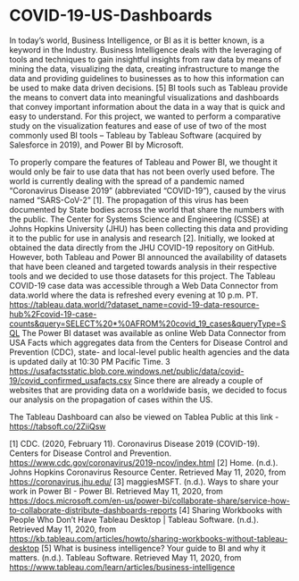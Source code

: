# COVID-19-US-Dashboards

In today’s world, Business Intelligence, or BI as it is better known, is a keyword in the Industry. Business Intelligence deals with the leveraging of tools and techniques to gain insightful insights from raw data by means of mining the data, visualizing the data, creating infrastructure to mange the data and providing guidelines to businesses as to how this information can be used to make data driven decisions. [5]
BI tools such as Tableau provide the means to convert data into meaningful visualizations and dashboards that convey important information about the data in a way that is quick and easy to understand.
For this project, we wanted to perform a comparative study on the visualization features and ease of use of two of the most commonly used BI tools – Tableau by Tableau Software (acquired by Salesforce in 2019), and Power BI by Microsoft.

To properly compare the features of Tableau and Power BI, we thought it would only be fair to use data that has not been overly used before. The world is currently dealing with the spread of a pandemic named “Coronavirus Disease 2019” (abbreviated “COVID-19”), caused by the virus named “SARS-CoV-2” [1]. The propagation of this virus has been documented by State bodies across the world that share the numbers with the public. The Center for Systems Science and Engineering (CSSE) at Johns Hopkins University (JHU) has been collecting this data and providing it to the public for use in analysis and research [2].
Initially, we looked at obtained the data directly from the JHU COVID-19 repository on GitHub. However, both Tableau and Power BI announced the availability of datasets that have been cleaned and targeted towards analysis in their respective tools and we decided to use those datasets for this project.
The Tableau COVID-19 case data was accessible through a Web Data Connector from data.world where the data is refreshed every evening at 10 p.m. PT.
https://tableau.data.world/?dataset_name=covid-19-data-resource-hub%2Fcovid-19-case-counts&query=SELECT%20*%0AFROM%20covid_19_cases&queryType=SQL
The Power BI dataset was available as online Web Data Connector from USA Facts which aggregates data from the Centers for Disease Control and Prevention (CDC), state- and local-level public health agencies and the data is updated daily at 10:30 PM Pacific Time.
3
https://usafactsstatic.blob.core.windows.net/public/data/covid-19/covid_confirmed_usafacts.csv
Since there are already a couple of websites that are providing data on a worldwide basis, we decided to focus our analysis on the propagation of cases within the US.

The Tableau Dashboard can also be viewed on Tablea Public at this link - https://tabsoft.co/2ZiiQsw

[1] CDC. (2020, February 11). Coronavirus Disease 2019 (COVID-19). Centers for Disease Control and Prevention. https://www.cdc.gov/coronavirus/2019-ncov/index.html
[2] Home. (n.d.). Johns Hopkins Coronavirus Resource Center. Retrieved May 11, 2020, from https://coronavirus.jhu.edu/
[3] maggiesMSFT. (n.d.). Ways to share your work in Power BI - Power BI. Retrieved May 11, 2020, from https://docs.microsoft.com/en-us/power-bi/collaborate-share/service-how-to-collaborate-distribute-dashboards-reports
[4] Sharing Workbooks with People Who Don’t Have Tableau Desktop | Tableau Software. (n.d.). Retrieved May 11, 2020, from https://kb.tableau.com/articles/howto/sharing-workbooks-without-tableau-desktop
[5] What is business intelligence? Your guide to BI and why it matters. (n.d.). Tableau Software. Retrieved May 11, 2020, from https://www.tableau.com/learn/articles/business-intelligence
